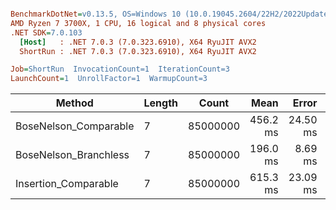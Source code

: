 ``` ini

BenchmarkDotNet=v0.13.5, OS=Windows 10 (10.0.19045.2604/22H2/2022Update)
AMD Ryzen 7 3700X, 1 CPU, 16 logical and 8 physical cores
.NET SDK=7.0.103
  [Host]   : .NET 7.0.3 (7.0.323.6910), X64 RyuJIT AVX2
  ShortRun : .NET 7.0.3 (7.0.323.6910), X64 RyuJIT AVX2

Job=ShortRun  InvocationCount=1  IterationCount=3  
LaunchCount=1  UnrollFactor=1  WarmupCount=3  

```
|                Method | Length |    Count |     Mean |    Error |  StdDev |
|---------------------- |------- |--------- |---------:|---------:|--------:|
| BoseNelson_Comparable |      7 | 85000000 | 456.2 ms | 24.50 ms | 1.34 ms |
| BoseNelson_Branchless |      7 | 85000000 | 196.0 ms |  8.69 ms | 0.48 ms |
|  Insertion_Comparable |      7 | 85000000 | 615.3 ms | 23.09 ms | 1.27 ms |
